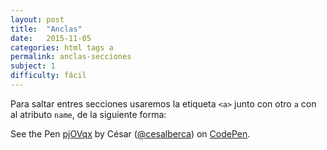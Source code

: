 ```yaml
---
layout: post
title:  "Anclas"
date:   2015-11-05
categories: html tags a
permalink: anclas-secciones
subject: 1
difficulty: fácil
---
```

Para saltar entres secciones usaremos la etiqueta `<a>` junto con otro `a` con al atributo `name`, de la siguiente forma:

<p data-height="268" data-theme-id="20649" data-slug-hash="pjOVqx" data-default-tab="result" data-user="cesalberca" class='codepen'>See the Pen <a href='http://codepen.io/cesalberca/pen/pjOVqx/'>pjOVqx</a> by César (<a href='http://codepen.io/cesalberca'>@cesalberca</a>) on <a href='http://codepen.io'>CodePen</a>.</p>
<script async src="//assets.codepen.io/assets/embed/ei.js"></script>
